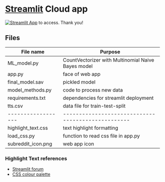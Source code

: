 # [Streamlit](https://streamlit.io/) Cloud app
 
[![Streamlit App](https://static.streamlit.io/badges/streamlit_badge_black_white.svg)](https://yxmauw-marvel-vs-dccomics-classifier.streamlitapp.com/) to access. Thank you!

## Files
|File name         |Purpose                                           |
|------------------|--------------------------------------------------|
|ML_model.py       |CountVectorizer with Multinomial Naive Bayes model|
|app.py            |face of web app                                   |
|final_model.sav   |pickled model                                     |
|model_methods.py  |code to process new data                          |
|requirements.txt  |dependencies for streamlit deployment             |
|tts.csv           |data file for train-test-split                    |
|------------------|--------------------------------------------------|
|highlight_text.css|text highlight formatting                         |
|load_css.py       |function to read css file in app.py               |
|subreddit_icon.png|web app icon                                      |

### Highlight Text references
* [Streamlit forum](https://discuss.streamlit.io/t/colored-boxes-around-sections-of-a-sentence/3201)
* [CSS colour palette](https://www.w3schools.com/cssref/css_colors.asp)
